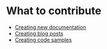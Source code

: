 # What to contribute

- [Creating new documentation](creating-new-docs.md)
- [Creating blog posts](creating-blog-posts.md)
- [Creating code samples](creating-code-samples.md)
